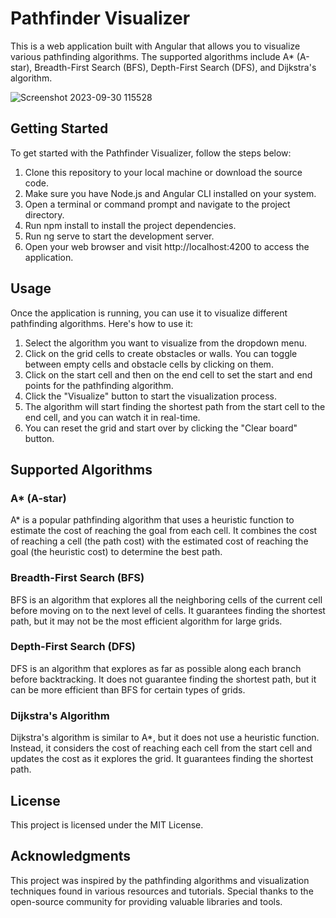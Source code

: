 # Pathfinder Visualizer
This is a web application built with Angular that allows you to visualize various pathfinding algorithms. The supported algorithms include A* (A-star), Breadth-First Search (BFS), Depth-First Search (DFS), and Dijkstra's algorithm.

![Screenshot 2023-09-30 115528](https://github.com/VypperFO/pathfinder/assets/30783599/a34ed0ef-102e-421e-bf62-ede484fc5a87)

## Getting Started
To get started with the Pathfinder Visualizer, follow the steps below:

1. Clone this repository to your local machine or download the source code.
2. Make sure you have Node.js and Angular CLI installed on your system.
3. Open a terminal or command prompt and navigate to the project directory.
4. Run npm install to install the project dependencies.
5. Run ng serve to start the development server.
6. Open your web browser and visit http://localhost:4200 to access the application.

## Usage
Once the application is running, you can use it to visualize different pathfinding algorithms. Here's how to use it:

1. Select the algorithm you want to visualize from the dropdown menu.
2. Click on the grid cells to create obstacles or walls. You can toggle between empty cells and obstacle cells by clicking on them.
3. Click on the start cell and then on the end cell to set the start and end points for the pathfinding algorithm.
4. Click the "Visualize" button to start the visualization process.
5. The algorithm will start finding the shortest path from the start cell to the end cell, and you can watch it in real-time.
6. You can reset the grid and start over by clicking the "Clear board" button.

## Supported Algorithms
### A* (A-star)
A* is a popular pathfinding algorithm that uses a heuristic function to estimate the cost of reaching the goal from each cell. It combines the cost of reaching a cell (the path cost) with the estimated cost of reaching the goal (the heuristic cost) to determine the best path.

### Breadth-First Search (BFS)
BFS is an algorithm that explores all the neighboring cells of the current cell before moving on to the next level of cells. It guarantees finding the shortest path, but it may not be the most efficient algorithm for large grids.

### Depth-First Search (DFS)
DFS is an algorithm that explores as far as possible along each branch before backtracking. It does not guarantee finding the shortest path, but it can be more efficient than BFS for certain types of grids.

### Dijkstra's Algorithm
Dijkstra's algorithm is similar to A*, but it does not use a heuristic function. Instead, it considers the cost of reaching each cell from the start cell and updates the cost as it explores the grid. It guarantees finding the shortest path.

## License
This project is licensed under the MIT License.

## Acknowledgments
This project was inspired by the pathfinding algorithms and visualization techniques found in various resources and tutorials. Special thanks to the open-source community for providing valuable libraries and tools.
